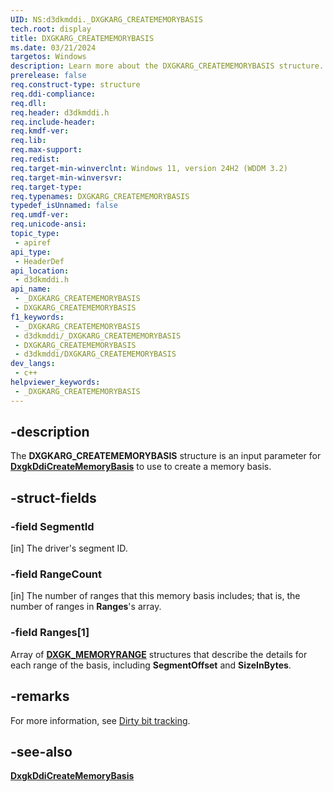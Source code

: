 ```yaml
---
UID: NS:d3dkmddi._DXGKARG_CREATEMEMORYBASIS
tech.root: display
title: DXGKARG_CREATEMEMORYBASIS
ms.date: 03/21/2024
targetos: Windows
description: Learn more about the DXGKARG_CREATEMEMORYBASIS structure.
prerelease: false
req.construct-type: structure
req.ddi-compliance: 
req.dll: 
req.header: d3dkmddi.h
req.include-header: 
req.kmdf-ver: 
req.lib: 
req.max-support: 
req.redist: 
req.target-min-winverclnt: Windows 11, version 24H2 (WDDM 3.2)
req.target-min-winversvr: 
req.target-type: 
req.typenames: DXGKARG_CREATEMEMORYBASIS
typedef_isUnnamed: false
req.umdf-ver: 
req.unicode-ansi: 
topic_type:
 - apiref
api_type:
 - HeaderDef
api_location:
 - d3dkmddi.h
api_name:
 - _DXGKARG_CREATEMEMORYBASIS
 - DXGKARG_CREATEMEMORYBASIS
f1_keywords:
 - _DXGKARG_CREATEMEMORYBASIS
 - d3dkmddi/_DXGKARG_CREATEMEMORYBASIS
 - DXGKARG_CREATEMEMORYBASIS
 - d3dkmddi/DXGKARG_CREATEMEMORYBASIS
dev_langs:
 - c++
helpviewer_keywords:
 - _DXGKARG_CREATEMEMORYBASIS
---
```


## -description

The **DXGKARG_CREATEMEMORYBASIS** structure is an input parameter for [**DxgkDdiCreateMemoryBasis**](nc-d3dkmddi-dxgkddi_creatememorybasis.md) to use to create a memory basis.

## -struct-fields

### -field SegmentId

[in] The driver's segment ID.

### -field RangeCount

[in] The number of ranges that this memory basis includes; that is, the number of ranges in **Ranges**'s array.

### -field Ranges[1]

Array of [**DXGK_MEMORYRANGE**](ns-d3dkmddi-_dxgk_memoryrange.md) structures that describe the details for each range of the basis, including **SegmentOffset** and **SizeInBytes**.

## -remarks

For more information, see [Dirty bit tracking](/windows-hardware/drivers/display/dirty-bit-tracking).

## -see-also

[**DxgkDdiCreateMemoryBasis**](nc-d3dkmddi-dxgkddi_creatememorybasis.md)
